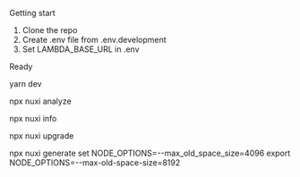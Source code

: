 Getting start

1. Clone the repo
2. Create .env file from .env.development
3. Set LAMBDA_BASE_URL in .env

Ready

yarn dev

npx nuxi analyze

npx nuxi info

npx nuxi upgrade

npx nuxi generate
set NODE_OPTIONS=--max_old_space_size=4096
export NODE_OPTIONS=--max-old-space-size=8192
